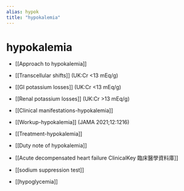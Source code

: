 ```yaml
---
alias: hypok
title: "hypokalemia"
---
```


# hypokalemia


- [[Approach to hypokalemia]]


- [[Transcellular shifts]] (UK:Cr <13 mEq/g)
- [[GI potassium losses]] (UK:Cr <13 mEq/g)
- [[Renal potassium losses]] (UK:Cr >13 mEq/g)
- [[Clinical manifestations-hypokalemia]]
- [[Workup-hypokalemia]] (JAMA 2021;12:1216)
- [[Treatment-hypokalemia]]
- [[Duty note of hypokalemia]]
- [[Acute decompensated heart failure ClinicalKey 臨床醫學資料庫]]

- [[sodium suppression test]]
- [[hypoglycemia]]
